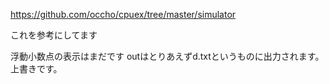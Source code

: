 https://github.com/occho/cpuex/tree/master/simulator

これを参考にしてます

浮動小数点の表示はまだです
outはとりあえずd.txtというものに出力されます。上書きです。
